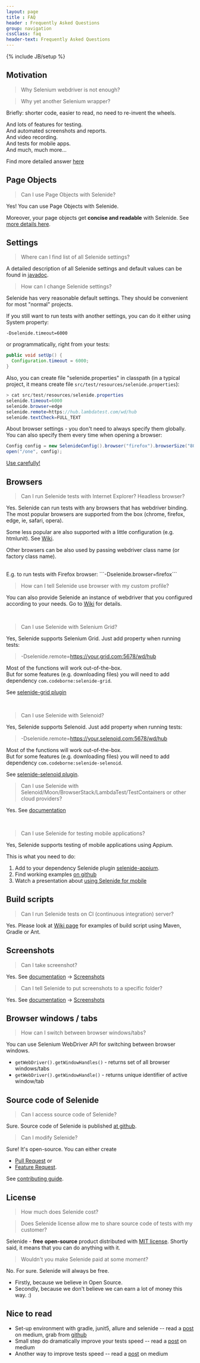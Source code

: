 ```yaml
---
layout: page
title : FAQ
header : Frequently Asked Questions
group: navigation
cssClass: faq
header-text: Frequently Asked Questions
---
```

{% include JB/setup %}

## Motivation

> Why Selenium webdriver is not enough?

> Why yet another Selenium wrapper?

Briefly: shorter code, easier to read, no need to re-invent the wheels.

And lots of features for testing.  
And automated screenshots and reports.  
And video recording.  
And tests for mobile apps.  
And much, much more...

Find more detailed answer [here](/documentation/selenide-vs-selenium.html)

## Page Objects
> Can I use Page Objects with Selenide?

Yes! You can use Page Objects with Selenide.

Moreover, your page objects get **concise and readable** with Selenide. See [more details here](/documentation/page-objects.html).


## Settings
> Where can I find list of all Selenide settings?

A detailed description of all Selenide settings and default values can be found in [javadoc](https://selenide.org/javadoc/current//com/codeborne/selenide/Configuration.html).

> How can I change Selenide settings?

Selenide has very reasonable default settings. 
They should be convenient for most "normal" projects. 

If you still want to run tests with another settings, you can do it either using System property:

```
-Dselenide.timeout=6000
```

or programmatically, right from your tests:

```java
public void setUp() {
  Configuration.timeout = 6000;
}
```

Also, you can create file "selenide.properties" in classpath 
(in a typical project, it means create file `src/test/resources/selenide.properties`):

```java
> cat src/test/resources/selenide.properties
selenide.timeout=6000
selenide.browser=edge
selenide.remote=https://hub.lambdatest.com/wd/hub
selenide.textCheck=FULL_TEXT
```

About browser settings - you don't need to always specify them globally.
You can also specify them every time when opening a browser:
```java
Config config = new SelenideConfig().browser("firefox").browserSize("800x600");
open("/one", config);
```

[Use carefully!](/2024/09/15/selenide-7.5.0/#new-configuration-for-every-browser)



## Browsers
>Can I run Selenide tests with Internet Explorer? Headless browser?

Yes.
Selenide can run tests with any browsers that has webdriver binding. The most popular browsers are supported from the box
(chrome, firefox, edge, ie, safari, opera).

Some less popular are also supported with a little configuration (e.g. htmlunit).
See [Wiki](https://github.com/selenide/selenide/wiki/How-Selenide-creates-WebDriver).


Other browsers can be also used by passing webdriver class name (or factory class name).

<br/>
E.g. to run tests with Firefox browser:
```-Dselenide.browser=firefox```

<br/>

>How can I tell Selenide use browser with my custom profile?

You can also provide Selenide an instance of webdriver that you configured according to your needs.
Go to [Wiki](https://github.com/selenide/selenide/wiki/How-Selenide-creates-WebDriver) for details.

<br/>

>Can I use Selenide with Selenium Grid?

Yes, Selenide supports Selenium Grid. Just add property when running tests:
> -Dselenide.remote=https://your.grid.com:5678/wd/hub

Most of the functions will work out-of-the-box.  
But for some features (e.g. downloading files) you will need to add dependency `com.codeborne:selenide-grid`.

See [selenide-grid plugin](/2024/02/27/selenide-7.2.0/#download-files-to-folder-in-selenium-grid)


<br/>

>Can I use Selenide with Selenoid?

Yes, Selenide supports Selenoid. Just add property when running tests:
> -Dselenide.remote=https://your.selenoid.com:5678/wd/hub

Most of the functions will work out-of-the-box.  
But for some features (e.g. downloading files) you will need to add dependency `com.codeborne:selenide-selenoid`.

See [selenide-selenoid plugin](https://github.com/selenide/selenide/tree/main/modules/selenoid).


>Can I use Selenide with Selenoid/Moon/BrowserStack/LambdaTest/TestContainers or other cloud providers?

Yes. See [documentation](/documentation/clouds.html)


<br/>

>Can I use Selenide for testing mobile applications?

Yes, Selenide supports testing of mobile applications using Appium.

This is what you need to do:
1. Add to your dependency Selenide plugin [selenide-appium](https://github.com/selenide/selenide/tree/main/modules/appium).
2. Find working examples [on github](https://github.com/selenide-examples/selenide-appium)
3. Watch a presentation about [using Selenide for mobile](https://www.youtube.com/watch?v=Y04rU7qV7Vg)


## Build scripts

>Can I run Selenide tests on CI (continuous integration) server?

Yes.
Please look at [Wiki page](https://github.com/selenide/selenide/wiki/Build-script/) for examples of build script
using Maven, Gradle or Ant.

## Screenshots

> Can I take screenshot?

Yes. See [documentation](/documentation.html) -> [Screenshots](/documentation/screenshots.html)

> Can I tell Selenide to put screenshots to a specific folder?

Yes. See [documentation](/documentation.html) -> [Screenshots](/documentation/screenshots.html)

## Browser windows / tabs

> How can I switch between browser windows/tabs?

You can use Selenium WebDriver API for switching between browser windows.

  * `getWebDriver().getWindowHandles()` - returns set of all browser windows/tabs
  * `getWebDriver().getWindowHandle()` - returns unique identifier of active window/tab

## Source code of Selenide

> Can I access source code of Selenide?

Sure. Source code of Selenide is published [at github](https://github.com/selenide/selenide/).

> Can I modify Selenide?

Sure! It's open-source. 
You can either create
* [Pull Request](https://github.com/selenide/selenide/pulls) or 
* [Feature Request](https://github.com/selenide/selenide/issues).

See [contributing guide](https://github.com/selenide/selenide/blob/main/CONTRIBUTING.md).

## License

> How much does Selenide cost?

> Does Selenide license allow me to share source code of tests with my customer?

Selenide - __free__ __open-source__ product distributed with [MIT license](https://github.com/selenide/selenide/blob/master/LICENSE).
Shortly said, it means that you can do anything with it.

> Wouldn't you make Selenide paid at some moment?

No. For sure. Selenide will always be free. 

* Firstly, because we believe in Open Source. 
* Secondly, because we don't believe we can earn a lot of money this way. :)

## Nice to read

- Set-up environment with gradle, junit5, allure and selenide -- read a [post](https://medium.com/@rosolko/simple-allure-2-configuration-for-gradle-8cd3810658dd) on medium, grab from [github](https://github.com/rosolko/allure-gradle-configuration)
- Small step do dramatically improve your tests speed -- read a [post](https://medium.com/@rosolko/boost-you-autotests-with-fast-authorization-b3eee52ecc19) on medium
- Another way to improve tests speed -- read a [post](https://medium.com/@rosolko/fast-authorization-level-local-storage-6c84e9b3cef1) on medium
